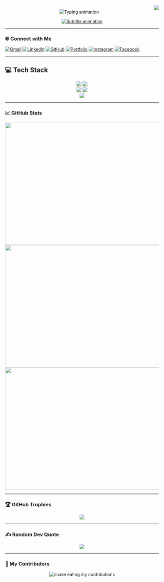 <img align="right" src="https://visitor-badge.laobi.icu/badge?page_id=hamadhussain.hamadhussain" />

<p align="center">
  <img src="https://readme-typing-svg.demolab.com?font=Orbitron&weight=600&size=30&duration=4000&pause=1000&color=00F0FF&center=true&vCenter=true&width=800&lines=🖐️+Hi%2C+I'm+Hammad+Hussain;🚀+Full+Stack+Magician;🐞+Bug+Hunter;🔭+Observing+bugs+through+the+devscope;🪄+UI+enchantments+%26+backend+black+magic" alt="Typing animation">
</p>

<p align="center">
  <a href="https://git.io/typing-svg">
    <img src="https://readme-typing-svg.demolab.com?font=Fira+Code&weight=500&size=22&duration=3000&pause=500&color=FF00F7&background=000000&center=true&vCenter=true&width=600&lines=Crafting+robust+cloud-native+apps;Turning+coffee+into+deployments;Polishing+frontend+to+backend+flows" alt="Subtitle animation">
  </a>
</p>

---

### 🌐 Connect with Me

  [![Gmail](https://img.shields.io/badge/Gmail-D14836?style=for-the-badge&logo=gmail&logoColor=white)](mailto:hammad31012004@gmail.com)
  [![LinkedIn](https://img.shields.io/badge/LinkedIn-%230077B5?style=for-the-badge&logo=linkedin&logoColor=white)](https://linkedin.com/in/hammadhussaindeveloper)
  [![GitHub](https://img.shields.io/badge/GitHub-000000?style=for-the-badge&logo=github&logoColor=white)](https://github.com/hamadhussain)
  [![Portfolio](https://img.shields.io/badge/Portfolio-%23FF5722?style=for-the-badge&logo=vercel&logoColor=white)](https://portfolio-hammad-lilac.vercel.app)
  [![Instagram](https://img.shields.io/badge/Instagram-%23E4405F?style=for-the-badge&logo=instagram&logoColor=white)](https://www.instagram.com/hammad_hhn/)
  [![Facebook](https://img.shields.io/badge/Facebook-%230077B5?style=for-the-badge&logo=facebook&logoColor=white)](https://web.facebook.com/profile.php?id=100035646300861&_rdc=1&_rdr#)


---

## 💻 Tech Stack

<p align="center">
  <img src="https://skillicons.dev/icons?i=js,ts,java,python,bash" />
  <img src="https://skillicons.dev/icons?i=react,nextjs,vue,nuxt,tailwind,threejs" /><br/>
  <img src="https://skillicons.dev/icons?i=nodejs,express,spring,docker,kubernetes,aws,vercel" />
  <img src="https://skillicons.dev/icons?i=mysql,postgres,mongodb,firebase,prisma" /><br/>
  <img src="https://skillicons.dev/icons?i=git,github,figma,webflow,postman" />
</p>

---

### 📈 GitHub Stats

<div align="center">
  <img src="https://github-readme-stats.vercel.app/api?username=hamadhussain&show_icons=true&theme=radical&border_radius=10" width="800" height="400" />
  <br/>
  <img src="https://github-readme-streak-stats.herokuapp.com/?user=hamadhussain&theme=radical&border_radius=10" width="800" height="400" />
    <br/>
  <img src="https://github-readme-stats.vercel.app/api/top-langs/?username=hamadhussain&layout=compact&theme=radical" width="800" height="400"/>
</div>


---

### 🏆 GitHub Trophies

<p align="center">
  <img src="https://github-profile-trophy.vercel.app/?username=hamadhussain&theme=onedark&no-frame=false&no-bg=true&margin-w=10" />
</p>

---

### ✍️ Random Dev Quote

<p align="center">
  <img src="https://quotes-github-readme.vercel.app/api?type=horizontal&theme=tokyonight" />
</p>

---

### 🐍 My Contributors

<p align="center">
  <img src="https://github.com/hamadhussain/hamadhussain/blob/main/github-user-contribution.svg" alt="snake eating my contributions" />
</p>

